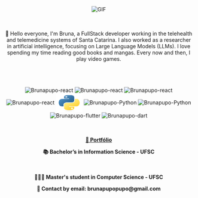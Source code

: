 
<div>
  <div align="center" class="mx-auto">
<!--     <img height="200" width="200" src="https://media.giphy.com/media/xUOwG0gE2ILO1XKHlu/giphy.gif" alt="GIF Cat">
    <img height="180" width="200" src="https://media.giphy.com/media/Y35hpBnf0FIyVnLFSw/giphy.gif" alt="GIF Cat">
    <img src="https://media3.giphy.com/media/v1.Y2lkPTc5MGI3NjExcGNxYmlxNjU0NmRpbXAzdG9pZ3h2M2NoamIxdnJkYWkzaDF5bmNzZyZlcD12MV9pbnRlcm5hbF9naWZfYnlfaWQmY3Q9Zw/BkBT1nE8qD3g8RnnDb/giphy.gif" alt="GIF" height="200" width="250">
    <img src="https://media2.giphy.com/media/v1.Y2lkPTc5MGI3NjExeDB3emRzdjNscGh4cHUzM2FmcTFrM3IydjRlMnViaG1ldHRheHMwNyZlcD12MV9pbnRlcm5hbF9naWZfYnlfaWQmY3Q9Zw/W6qnA9zvhZmla/giphy.gif" alt="GIF" height="200" width="250"> -->
    <img src="https://media1.giphy.com/media/v1.Y2lkPTc5MGI3NjExNXJqbzV4YzlkNnkzYjB0ZHhiNW4zdTlvcnc5aGE0dWc1MzF2aHBnbCZlcD12MV9pbnRlcm5hbF9naWZfYnlfaWQmY3Q9Zw/BsJNWf7J70RJS/giphy.gif" alt="GIF" height="200" width="250">
    

  <br>
   
  <br>
   
  <br>

  <p>👋 Hello everyone, I'm Bruna, a FullStack developer working in the telehealth and telemedicine systems of Santa Catarina. I also worked as a researcher in artificial intelligence, focusing on Large Language Models (LLMs). I love spending my time reading good books and mangas. Every now and then, I play video games.</p>
  
  <br>

   <!--
  <div align="center">
    <a href="https://github.com/Brunapupo">
      <img height="180em" src="https://github-readme-stats.vercel.app/api?username=Brunapupo&show_icons=true&theme=tokyonight&include_all_commits=true&count_private=true"/>
      <img height="180em" src="https://github-readme-stats.vercel.app/api/top-langs/?username=Brunapupo&layout=compact&langs_count=7&theme=tokyonight"/>
      
  
  </div>
   -->

  <br>

  <div style="display: inline_block" align="center"><br>
    <img align="center" alt="Brunapupo-react" height="50" width="70" src="https://cdn.jsdelivr.net/gh/devicons/devicon/icons/react/react-original.svg">
    <img align="center" alt="Brunapupo-react" height="50" width="70" src="https://cdn.jsdelivr.net/gh/devicons/devicon@latest/icons/graphql/graphql-plain.svg">
    <img align="center" alt="Brunapupo-react" height="50" width="70" src="https://cdn.jsdelivr.net/gh/devicons/devicon@latest/icons/redux/redux-original.svg">
    <img align="center" alt="Brunapupo-react" height="50" width="70" src="https://cdn.jsdelivr.net/gh/devicons/devicon@latest/icons/postgresql/postgresql-plain.svg">
    <img align="center" alt="Brunapupo-Python" height="50" width="70" src="https://raw.githubusercontent.com/devicons/devicon/master/icons/python/python-original.svg">
    <img align="center" alt="Brunapupo-Python" height="50" width="70" src="https://cdn.jsdelivr.net/gh/devicons/devicon@latest/icons/mongodb/mongodb-plain.svg">
    <img align="center" alt="Brunapupo-Python" height="70" width="90" src="https://cdn.jsdelivr.net/gh/devicons/devicon@latest/icons/docker/docker-plain.svg">
    <img align="center" alt="Brunapupo-flutter" height="50" width="70" src="https://cdn.jsdelivr.net/gh/devicons/devicon/icons/flutter/flutter-original.svg">
    <img align="center" alt="Brunapupo-dart" height="50" src="https://cdn.jsdelivr.net/gh/devicons/devicon/icons/dart/dart-original.svg">
    



          
          
  </div>

  <br>
  <br>
  <p align="center"><strong><a href="https://portfolio-brunapupo.vercel.app/index.html" target="_blank">🔗 Portfólio</a></strong></p>


  <p  align="center"><strong>📚 Bachelor’s in Information Science - UFSC</strong></p>
  <br>
  <p  align="center"><strong>👩🏽‍🎓 Master's student in Computer Science - UFSC</strong></p>

  <p  align="center"><strong>📧 Contact by email: brunapupopupo@gmail.com</strong></p>
  <br>
  <br>
                                                                                 
</div>
